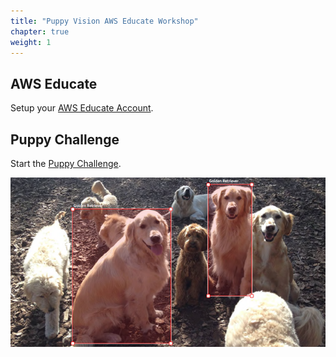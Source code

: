 ```yaml
---
title: "Puppy Vision AWS Educate Workshop"
chapter: true
weight: 1
---
```


## AWS Educate

Setup your [AWS Educate Account](/10_aws_educate.html).

## Puppy Challenge

Start the [Puppy Challenge](/20_puppy_vision.html).

[![Cute doggies](20_puppy_vision/images/puppy-vision-01.png "Cute doggies")](/20_puppy_vision.html)

